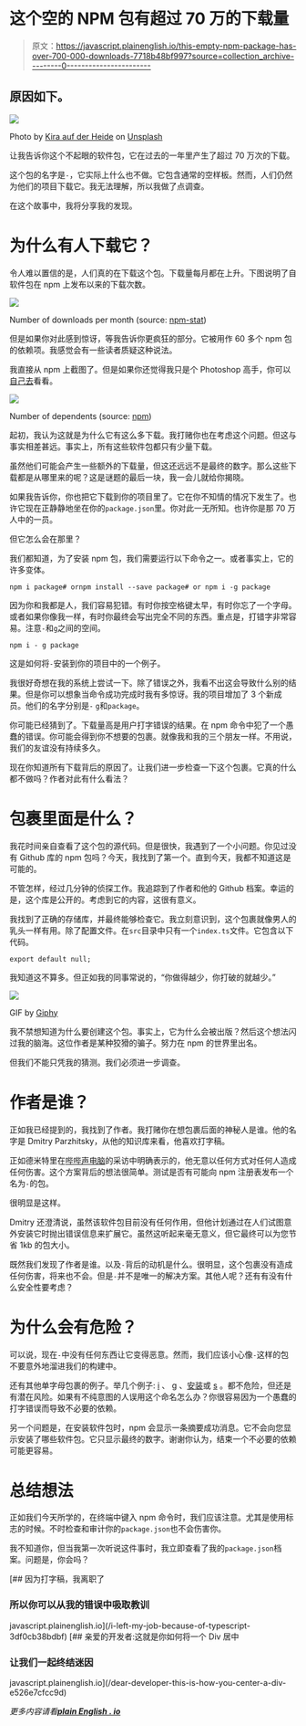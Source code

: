 # 这个空的 NPM 包有超过 70 万的下载量

> 原文：<https://javascript.plainenglish.io/this-empty-npm-package-has-over-700-000-downloads-7718b48bf997?source=collection_archive---------0----------------------->

## 原因如下。

![](img/454507eaa06bc2fbd1f23168d2bc52b4.png)

Photo by [Kira auf der Heide](https://unsplash.com/@kadh?utm_source=medium&utm_medium=referral) on [Unsplash](https://unsplash.com?utm_source=medium&utm_medium=referral)

让我告诉你这个不起眼的软件包，它在过去的一年里产生了超过 70 万次的下载。

这个包的名字是`-`，它实际上什么也不做。它包含通常的空样板。然而，人们仍然为他们的项目下载它。我无法理解，所以我做了点调查。

在这个故事中，我将分享我的发现。

# 为什么有人下载它？

令人难以置信的是，人们真的在下载这个包。下载量每月都在上升。下图说明了自软件包在 npm 上发布以来的下载次数。

![](img/eb4e66728792d258eaff97ac16ff055a.png)

Number of downloads per month (source: [npm-stat](https://npm-stat.com/charts.html?package=-&from=2020-01-25&to=2021-08-25))

但是如果你对此感到惊讶，等我告诉你更疯狂的部分。它被用作 60 多个 npm 包的依赖项。我感觉会有一些读者质疑这种说法。

我直接从 npm 上截图了。但是如果你还觉得我只是个 Photoshop 高手，你可以[自己去](https://www.npmjs.com/package/-)看看。

![](img/d19c77b025a1c553eec7f5ed00acba02.png)

Number of dependents (source: [npm](https://www.npmjs.com/package/-))

起初，我认为这就是为什么它有这么多下载。我打赌你也在考虑这个问题。但这与事实相差甚远。事实上，所有这些软件包都只有少量下载。

虽然他们可能会产生一些额外的下载量，但这还远远不是最终的数字。那么这些下载都是从哪里来的呢？这是谜题的最后一块，我一会儿就给你揭晓。

如果我告诉你，你也把它下载到你的项目里了。它在你不知情的情况下发生了。也许它现在正静静地坐在你的`package.json`里。你对此一无所知。也许你是那 70 万人中的一员。

但它怎么会在那里？

我们都知道，为了安装 npm 包，我们需要运行以下命令之一。或者事实上，它的许多变体。

```
npm i package# ornpm install --save package# or npm i -g package
```

因为你和我都是人，我们容易犯错。有时你按空格键太早，有时你忘了一个字母。或者如果你像我一样，有时你最终会写出完全不同的东西。重点是，打错字非常容易。注意`-`和`g`之间的空间。

```
npm i - g package
```

这是如何将`-`安装到你的项目中的一个例子。

我很好奇想在我的系统上尝试一下。除了错误之外，我看不出这会导致什么别的结果。但是你可以想象当命令成功完成时我有多惊讶。我的项目增加了 3 个新成员。他们的名字分别是`-` `g`和`package`。

你可能已经猜到了。下载量高是用户打字错误的结果。在 npm 命令中犯了一个愚蠢的错误。你可能会得到你不想要的包裹。就像我和我的三个朋友一样。不用说，我们的友谊没有持续多久。

现在你知道所有下载背后的原因了。让我们进一步检查一下这个包裹。它真的什么都不做吗？作者对此有什么看法？

# 包裹里面是什么？

我花时间亲自查看了这个包的源代码。但是很快，我遇到了一个小问题。你见过没有 Github 库的 npm 包吗？今天，我找到了第一个。直到今天，我都不知道这是可能的。

不管怎样，经过几分钟的侦探工作。我追踪到了作者和他的 Github 档案。幸运的是，这个库是公开的。考虑到它的内容，这很有意义。

我找到了正确的存储库，并最终能够检查它。我立刻意识到，这个包裹就像男人的乳头一样有用。除了配置文件。在`src`目录中只有一个`index.ts`文件。它包含以下代码。

```
export default null;
```

我知道这不算多。但正如我的同事常说的，“你做得越少，你打破的就越少。”

![](img/d1046d189e303df536b91aad6b45c04c.png)

GIF by [Giphy](https://giphy.com/gifs/culture--think-hmm-d3mlE7uhX8KFgEmY)

我不禁想知道为什么要创建这个包。事实上，它为什么会被出版？然后这个想法闪过我的脑海。这位作者是某种狡猾的骗子。努力在 npm 的世界里出名。

但我们不能只凭我的猜测。我们必须进一步调查。

# 作者是谁？

正如我已经提到的，我找到了作者。我打赌你在想包裹后面的神秘人是谁。他的名字是 Dmitry Parzhitsky，从他的知识库来看，他喜欢打字稿。

正如德米特里在[哔哔声电脑](https://www.bleepingcomputer.com/)的采访中明确表示的，他无意以任何方式对任何人造成任何伤害。这个方案背后的想法很简单。测试是否有可能向 npm 注册表发布一个名为`-`的包。

很明显是这样。

Dmitry 还澄清说，虽然该软件包目前没有任何作用，但他计划通过在人们试图意外安装它时抛出错误信息来扩展它。虽然这听起来毫无意义，但它最终可以为您节省 1kb 的包大小。

既然我们发现了作者是谁。以及`-`背后的动机是什么。很明显，这个包裹没有造成任何伤害，将来也不会。但是`-`并不是唯一的解决方案。其他人呢？还有有没有什么安全性要考虑？

# 为什么会有危险？

可以说，现在`-`中没有任何东西让它变得恶意。然而，我们应该小心像`-`这样的包不要意外地溜进我们的构建中。

还有其他单字母包裹的例子。举几个例子: [i](https://www.npmjs.com/package/i) 、 [g](https://www.npmjs.com/package/g) 、[安装](https://www.npmjs.com/package/install)或 [s](https://www.npmjs.com/package/s) 。都不危险，但还是有潜在风险。如果有不纯意图的人误用这个命名怎么办？你很容易因为一个愚蠢的打字错误而导致不必要的依赖。

另一个问题是，在安装软件包时，npm 会显示一条摘要成功消息。它不会向您显示安装了哪些软件包。它只显示最终的数字。谢谢你认为，结束一个不必要的依赖可能更容易。

# 总结想法

正如我们今天所学的，在终端中键入 npm 命令时，我们应该注意。尤其是使用标志的时候。不时检查和审计你的`package.json`也不会伤害你。

我不知道你，但当我第一次听说这件事时，我立即查看了我的`package.json`档案。问题是，你会吗？

[](/i-left-my-job-because-of-typescript-3df0cb38bdbf) [## 因为打字稿，我离职了

### 所以你可以从我的错误中吸取教训

javascript.plainenglish.io](/i-left-my-job-because-of-typescript-3df0cb38bdbf) [](/dear-developer-this-is-how-you-center-a-div-e526e7cfcc9d) [## 亲爱的开发者:这就是你如何将一个 Div 居中

### 让我们一起终结迷因

javascript.plainenglish.io](/dear-developer-this-is-how-you-center-a-div-e526e7cfcc9d) 

*更多内容请看*[***plain English . io***](http://plainenglish.io/)